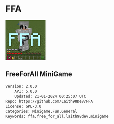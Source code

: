 # FFA
<img src="https://raw.githubusercontent.com/Laith98Dev/FFA/61d3604a5868861fd37e319dc1384149ba19c79d/icon.png" width="128" height="128" />

## FreeForAll MiniGame
```properties
Version: 2.0.0
    API: 5.0.0
    Updated: 21-01-2024 00:25:07 UTC
Repo: https://github.com/Laith98Dev/FFA
License: GPL-3.0
Categories: Minigame,Fun,General
Keywords: ffa,free_for_all,laith98dev,minigame
```